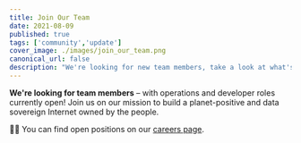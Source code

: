```yaml
---
title: Join Our Team
date: 2021-08-09
published: true
tags: ['community','update']
cover_image: ./images/join_our_team.png
canonical_url: false
description: "We're looking for new team members, take a look at what's open!"
---
```


**We're looking for team members** – with operations and developer roles currently open! Join us on our mission to build a planet-positive and data sovereign Internet owned by the people.

👩‍💻 You can find open positions on our [careers page](https://threefold.io/careers).
